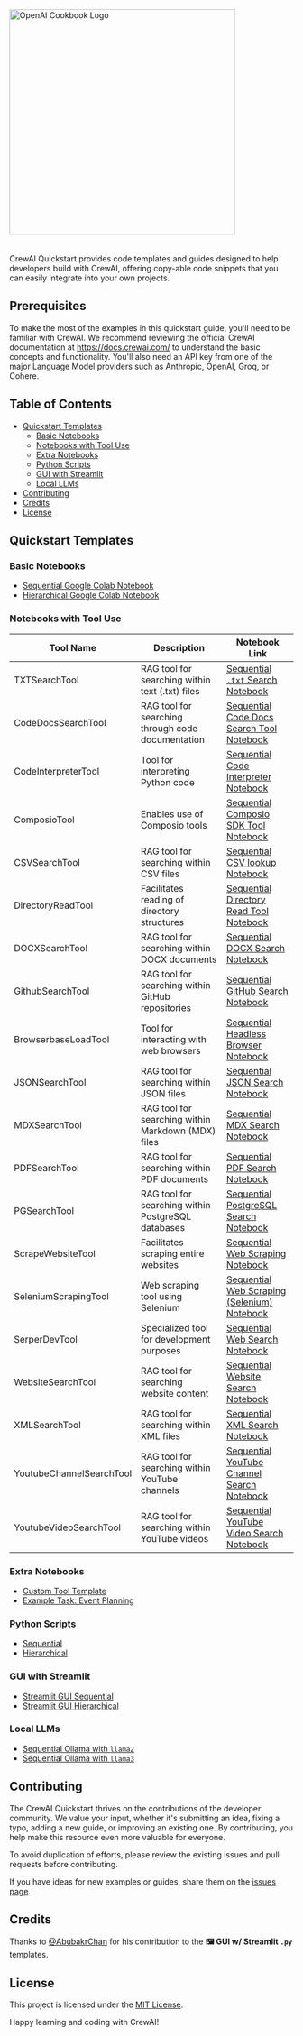 <a href="https://x.com/alxfazio" target="_blank">
  <picture>
    <source media="(prefers-color-scheme: dark)" srcset="images/crewai-quickstart-cover.png">
    <img alt="OpenAI Cookbook Logo" src="images/crewai-quickstart-cover.png" width="400px" style="max-width: 100%; margin-bottom: 20px;">
  </picture>
</a>

CrewAI Quickstart provides code templates and guides designed to help developers build with CrewAI, offering copy-able code snippets that you can easily integrate into your own projects.


## Prerequisites

To make the most of the examples in this quickstart guide, you'll need to be familiar with CrewAI. We recommend reviewing the official CrewAI documentation at https://docs.crewai.com/ to understand the basic concepts and functionality. You'll also need an API key from one of the major Language Model providers such as Anthropic, OpenAI, Groq, or Cohere.


## Table of Contents

- [Quickstart Templates](#quickstart-templates)
  - [Basic Notebooks](#basic-notebooks)
  - [Notebooks with Tool Use](#notebooks-with-tool-use)
  - [Extra Notebooks](#extra-notebooks)
  - [Python Scripts](#python-scripts)
  - [GUI with Streamlit](#gui-with-streamlit)
  - [Local LLMs](#local-llms)
- [Contributing](#contributing)
- [Credits](#credits)
- [License](#license)

## Quickstart Templates

### Basic Notebooks

- [Sequential Google Colab Notebook](https://github.com/alexfazio/crewAI-quickstart/blob/main/crewai_sequential_quickstart.ipynb)
- [Hierarchical Google Colab Notebook](https://github.com/alexfazio/crewAI-quickstart/blob/main/crewai_hierarchical_quickstart.ipynb)

### Notebooks with Tool Use

| Tool Name | Description | Notebook Link |
|-----------|-------------|---------------|
| TXTSearchTool | RAG tool for searching within text (.txt) files | [Sequential `.txt` Search Notebook](https://github.com/alexfazio/crewAI-quickstart/blob/main/crewai_sequential_TXTSearchTool_quickstart.ipynb) |
| CodeDocsSearchTool | RAG tool for searching through code documentation | [Sequential Code Docs Search Tool Notebook](https://github.com/alexfazio/crewAI-quickstart/blob/main/crewai_sequential_CodeDocsSearchTool_quickstart.ipynb) |
| CodeInterpreterTool | Tool for interpreting Python code | [Sequential Code Interpreter Notebook](https://github.com/alexfazio/crewAI-quickstart/blob/main/crewai_sequential_CodeInterpreterTool_quickstart.ipynb) |
| ComposioTool | Enables use of Composio tools | [Sequential Composio SDK Tool Notebook](https://github.com/alexfazio/crewAI-quickstart/blob/main/crewai_sequential_composio_core_quickstart.ipynb) |
| CSVSearchTool | RAG tool for searching within CSV files | [Sequential CSV lookup Notebook](https://github.com/alexfazio/crewAI-quickstart/blob/main/crewai_sequential_CSVSearchTool_quickstart.ipynb) |
| DirectoryReadTool | Facilitates reading of directory structures | [Sequential Directory Read Tool Notebook](https://github.com/alexfazio/crewAI-quickstart/blob/main/crewai_sequential_DirectoryReadTool_quickstart.ipynb) |
| DOCXSearchTool | RAG tool for searching within DOCX documents | [Sequential DOCX Search Notebook](https://github.com/alexfazio/crewAI-quickstart/blob/main/crewai_sequential_DOCXSearchTool_quickstart.ipynb) |
| GithubSearchTool | RAG tool for searching within GitHub repositories | [Sequential GitHub Search Notebook](https://github.com/alexfazio/crewAI-quickstart/blob/main/crewai_sequential_GithubSearchTool_quickstart.ipynb) |
| BrowserbaseLoadTool | Tool for interacting with web browsers | [Sequential Headless Browser Notebook](https://github.com/alexfazio/crewAI-quickstart/blob/main/crewai_sequential_BrowserbaseLoadTool_quickstart.ipynb) |
| JSONSearchTool | RAG tool for searching within JSON files | [Sequential JSON Search Notebook](https://github.com/alexfazio/crewAI-quickstart/blob/main/crewai_sequential_JSONSearchTool_quickstart.ipynb) |
| MDXSearchTool | RAG tool for searching within Markdown (MDX) files | [Sequential MDX Search Notebook](https://github.com/alexfazio/crewAI-quickstart/blob/main/crewai_sequential_MDXSearchTool_quickstart.ipynb) |
| PDFSearchTool | RAG tool for searching within PDF documents | [Sequential PDF Search Notebook](https://github.com/alexfazio/crewAI-quickstart/blob/main/crewai_sequential_PDFSearchTool_quickstart.ipynb) |
| PGSearchTool | RAG tool for searching within PostgreSQL databases | [Sequential PostgreSQL Search Notebook](https://github.com/alexfazio/crewAI-quickstart/blob/main/crewai_sequential_PGSearchTool_quickstart.ipynb) |
| ScrapeWebsiteTool | Facilitates scraping entire websites | [Sequential Web Scraping Notebook](https://github.com/alexfazio/crewAI-quickstart/blob/main/crewai_sequential_ScrapeWebsiteTool_quickstart.ipynb) |
| SeleniumScrapingTool | Web scraping tool using Selenium | [Sequential Web Scraping (Selenium) Notebook](https://github.com/alexfazio/crewAI-quickstart/blob/main/crewai_sequential_SeleniumScrapingTool_quickstart.ipynb) |
| SerperDevTool | Specialized tool for development purposes | [Sequential Web Search Notebook](https://github.com/alexfazio/crewAI-quickstart/blob/main/crewai_sequential_SerperDevTool_quickstart.ipynb) |
| WebsiteSearchTool | RAG tool for searching website content | [Sequential Website Search Notebook](https://github.com/alexfazio/crewAI-quickstart/blob/main/crewai_sequential_WebsiteSearchTool_quickstart.ipynb) |
| XMLSearchTool | RAG tool for searching within XML files | [Sequential XML Search Notebook](https://github.com/alexfazio/crewAI-quickstart/blob/main/crewai_sequential_XMLSearchTool_quickstart.ipynb) |
| YoutubeChannelSearchTool | RAG tool for searching within YouTube channels | [Sequential YouTube Channel Search Notebook](https://github.com/alexfazio/crewAI-quickstart/blob/main/crewai_sequential_YoutubeChannelSearchTool_quickstart.ipynb) |
| YoutubeVideoSearchTool | RAG tool for searching within YouTube videos | [Sequential YouTube Video Search Notebook](https://github.com/alexfazio/crewAI-quickstart/blob/main/crewai_sequential_YoutubeVideoSearchTool_quickstart.ipynb) |

### Extra Notebooks

- [Custom Tool Template](https://github.com/alexfazio/crewAI-quickstart/blob/main/crewai_custom_tool_template_quickstart.ipynb)
- [Example Task: Event Planning](https://github.com/alexfazio/crewAI-quickstart/blob/main/crewai-example-task-event-planning-quickstart.ipynb)

### Python Scripts

- [Sequential](https://github.com/alexfazio/crewAI-quickstart/tree/main/crewai-sequential-quickstart)
- [Hierarchical](https://github.com/alexfazio/crewAI-quickstart/tree/main/crewai-hierarchical-quickstart)

### GUI with Streamlit

- [Streamlit GUI Sequential](https://github.com/alexfazio/crewAI-quickstart/tree/main/crewai-streamlit-sequential-quickstart)
- [Streamlit GUI Hierarchical](https://github.com/alexfazio/crewAI-quickstart/tree/main/crewai-hierarchical-quickstart)

### Local LLMs

- [Sequential Ollama with `llama2`](https://github.com/alexfazio/crewAI-quickstart/tree/main/crewai-sequential-ollama2-quickstart)
- [Sequential Ollama with `llama3`](https://github.com/alexfazio/crewAI-quickstart/tree/main/crewai-sequential-ollama3-quickstart)

## Contributing

The CrewAI Quickstart thrives on the contributions of the developer community. We value your input, whether it's submitting an idea, fixing a typo, adding a new guide, or improving an existing one. By contributing, you help make this resource even more valuable for everyone.

To avoid duplication of efforts, please review the existing issues and pull requests before contributing.

If you have ideas for new examples or guides, share them on the [issues page](https://github.com/alexfazio/crewAI-quickstart/issues).

## Credits

Thanks to [@AbubakrChan](https://github.com/AbubakrChan) for his contribution to the **🖼️ GUI w/ Streamlit `.py`** templates.

## License

This project is licensed under the [MIT License](LICENSE).

Happy learning and coding with CrewAI!